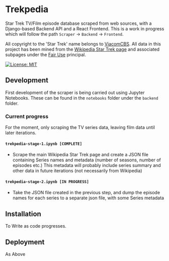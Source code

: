 # Trekpedia

Star Trek TV/Film episode database scraped from web sources, with a Django-based
Backend API and a React Frontend. This is a work in progress which will follow
the path `Scraper` -> `Backend` -> `Frontend`.

All copyright to the 'Star Trek' name belongs to [ViacomCBS][viacomcbs]. All
data in this project has been mined from the [Wikipedia Star Trek page][wst] and
associated subpages under the [Fair Use][fup] principal.

[![License: MIT](https://img.shields.io/badge/License-MIT-yellow.svg)](https://opensource.org/licenses/MIT)

## Development

First development of the scraper is being carried out using Jupyter Notebooks.
These can be found in the `notebooks` folder under the `backend` folder.

### Current progress

For the moment, only scraping the TV series data, leaving film data until later
iterations.

#### `trekpedia-stage-1.ipynb [COMPLETE]`

* Scrape the main Wikipedia Star Trek page and create a JSON file containing
  Series names and metadata (number of seasons, number of episodes etc.) This
  metadata will probably include series summary and other data in future
  iterations (not necessarily from Wikipedia)

#### `trekpedia-stage-2.ipynb [IN PROGRESS]`

* Take the JSON file created in the previous step, and dump the episode names
  for each series to a separate json file, with some Series metadata

## Installation

To Write as code progresses.

## Deployment

As Above

[viacomcbs]:https://www.viacomcbs.com
[wst]: https://en.wikipedia.org/wiki/Star_Trek
[fup]: https://en.wikipedia.org/wiki/Fair_use#Text_and_data_mining

